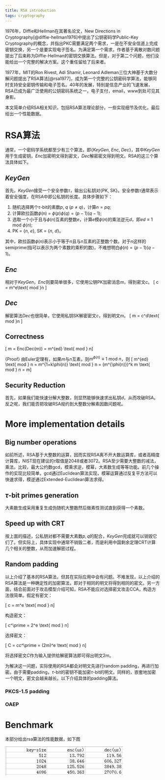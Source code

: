 ```yaml
---
title: RSA introduction
tags: cryptography
---
```


1976年，Diffie和Hellman在其著名论文，New Directions in Cryptography[@diffie-hellman1976]中提出了公钥密码学Public-Key Cryptography的概念，并指出PKC需要满足两个需求，一是在不安全信道上完成密钥交换，另一个是要实现电子签名。为满足第一个需求，作者基于离散对数问题提出了后来称为Diffie-Hellman的密钥交换算法。但是，对于第二个问题，他们没能给出一个完整的解决方案。这个重任留给了后来者。

1977年，MIT的Ron Rivest, Adi Shamir, Leonard Adleman三位大神基于大数分解问题提出了RSA算法[@rsa1977]，成为第一个完整的公钥密码学算法，能够同时支持安全密钥传输和电子签名。40年的发展，特别是信息产业的飞速发展，RSA已成为最广泛使用的公钥密码系统之一，电子支付，email，www到处可见其身影。

本文简单介绍RSA相关知识，包括RSA算法理论部分，一些实现细节及优化，最后给出一个性能数据。

# RSA算法
通常，一个密码学系统都至少有三个算法，即\{$KeyGen$, $Enc$, $Dec$\}，其中$KeyGen$用于生成密钥，$Enc$加密明文得到密文，$Dec$解密密文得到明文。RSA的这三个算法具体如下。

## $KeyGen$
首先，$KeyGen$接受一个安全参数$\tau$，输出公私钥对\{PK, SK\}。安全参数$\tau$通常表示着安全强度，在RSA中即公私钥的长度。具体步骤如下：

1. 随机选择两个$\tau$-bit的素数$p$, $q$ ($p \ne q$)，计算$n = pq$;
2. 计算欧拉函数$\phi$(n) = $\phi(p)\phi(q) = (p-1)(q-1)$;
3. 选取一个小于且与$\phi(n)$互素的整数$e$，计算$e$模$\phi(n)$的乘法逆元$d$，即$ed \equiv 1$ mod $\phi(n)$;
4. PK = {$n$, $e$}, SK = {$n$, $d$}。

其中，欧拉函数$\phi(n)$表示小于等于$n$且与$n$互素的正整数个数。对于$n$这样的semiprime(指可以表示为两个素数的乘积的数)，不难想明白$\phi(n)=(p-1)(q-1)$。

## $Enc$
相对于$KeyGen$，$Enc$则要简单很多，它使用公钥PK加密消息$m$，得到密文$c$。
\[ c = m^e\text{ mod }n \]


## $Dec$
解密算法$Dec$也很简单，它使用私钥SK解密密文$c$，得到明文$m$。
\[ m = c^d\text{ mod }n \]

## Correctness
\[ m = Enc(Dec(m)) = m^{ed} \text{ mod } n\]

{Proof}
    由Euler定理有，如果$m$与$n$互素，则$m^{\phi(n)} \equiv 1 \text{ mod } n$，则
    \[ m^{ed} \text{ mod } n = m^{1+k\phi(n)} \text{ mod } n = (m^{\phi(n)})^k m \text{ mod } n = m\]

## Security Reduction
首先，如果我们能快速分解大整数，则显然能够快速求出私钥$d$，从而攻破RSA。反之呢，我们能否把攻破RSA规约到大整数分解素因数问题呢。

# More implementation details

## Big number operations
如前所述，RSA基于大整数的运算，因而实现RSA离不开大数运算库，或者高精度计算库，NIST现在建议的$\tau$取值是$2048$或者$3072$。RSA至少需要大整数的减法，乘法，比较，最大公约数gcd，模乘求逆，模幂，大素数生成等等功能。前几个操作的实现比较简单，gcd通过Euclidean算法实现，模幂运算通过反复平方法可以快速求得，模逆通过Extended-Euclidean算法求得。

## $\tau$-bit primes generation
大素数生成采用重复生成伪随机大整数然后做素性测试直到获得一个素数。

## Speed up with CRT
按上面的描述，公私钥对都不需要大素数$p, q$的配合，$KeyGen$完成就可以销毁它们了。但实际上，具体实现中通常不销毁二者，而是利用中国剩余定理CRT计算几个相关的整数，从而加速解密过程。

## Random padding
以上介绍了基本的RSA算法，但其在实际应用中会有问题。不难发现，以上介绍的RSA算法是一种确定性的加密算法，即对于相同的明文将得到相同的密文。另一方面，结合前面对于攻击模型介绍可知，RSA不能应对选择密文攻击CCA，构造方法很简单。假定有密文：

\[ c = m^e \text{ mod } n\]

构造密文：

\[ c^\prime = 2^e \text{ mod } n\]

选择密文：

\[ C = cc^\prime = (2m)^e \text{ mod } n\]

将选择密文$C$作为输入提供给解密算法即可得出明文$2m$。

为解决这一问题，实际使用的RSA都会对明文先进行random padding，再进行加密。由于需要padding，$\tau$-bit的密钥不能加密$\tau$-bit的明文。同样的，嵌套地加密一个明文，密文会越来越长。以下介绍具体的padding算法。

### PKCS-1.5 padding

### OAEP

# Benchmark
本部分给出rsa算法的性能数据，如下图

![RSA-performance](/files/rsa_performance.png)
